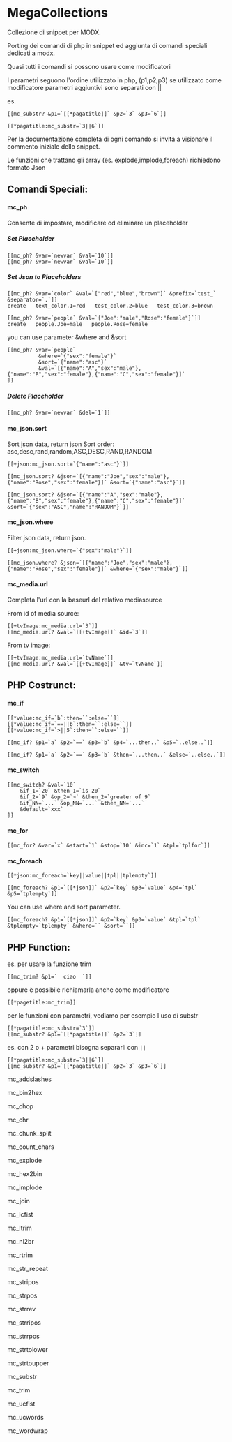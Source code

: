 # MegaCollections
Collezione di snippet per MODX.

Porting dei comandi di php in snippet ed aggiunta di comandi speciali dedicati a modx.

Quasi tutti i comandi si possono usare come modificatori

I parametri seguono l'ordine utilizzato in php, (p1,p2,p3)
se utilizzato come modificatore parametri aggiuntivi sono separati con ||

es. 
```
[[mc_substr? &p1=`[[*pagatitle]]` &p2=`3` &p3=`6`]]

[[*pagatitle:mc_substr=`3||6`]]  
```

Per la documentazione completa di ogni comando si invita a visionare il commento iniziale dello snippet.

Le funzioni che trattano gli array (es. explode,implode,foreach) richiedono formato Json

## Comandi Speciali:

#### mc_ph
Consente di impostare, modificare od eliminare un placeholder

##### Set Placeholder
```
[[mc_ph? &var=`newvar` &val=`10`]]
[[mc_ph? &var=`newvar` &val=`10`]]
```

##### Set Json to Placeholders
```
[[mc_ph? &var=`color` &val=`["red","blue","brown"]` &prefix=`test_` &separator=`.`]]
create   text_color.1=red   test_color.2=blue   test_color.3=brown  

[[mc_ph? &var=`people` &val=`{"Joe":"male","Rose":"female"}`]]
create   people.Joe=male   people.Rose=female   

```

you can use parameter &where and &sort
```
[[mc_ph? &var=`people` 
          &where=`{"sex":"female"}`
          &sort=`{"name":"asc"}` 
          &val=`[{"name":"A","sex":"male"},{"name":"B","sex":"female"},{"name":"C","sex":"female"}]`
]]
```


##### Delete Placeholder 
```
[[mc_ph? &var=`newvar` &del=`1`]]
```
#### mc_json.sort

Sort json data, return json
Sort order: asc,desc,rand,random,ASC,DESC,RAND,RANDOM

```
[[+json:mc_json.sort=`{"name":"asc"}`]]

[[mc_json.sort? &json=`[{"name":"Joe","sex":"male"},{"name":"Rose","sex":"female"}]` &sort=`{"name":"asc"}`]]

[[mc_json.sort? &json=`[{"name":"A","sex":"male"},{"name":"B","sex":"female"},{"name":"C","sex":"female"}]` &sort=`{"sex":"ASC","name":"RANDOM"}`]]

```

#### mc_json.where

Filter json data, return json.
```
[[+json:mc_json.where=`{"sex":"male"}`]]

[[mc_json.where? &json=`[{"name":"Joe","sex":"male"},{"name":"Rose","sex":"female"}]` &where=`{"sex":"male"}`]]
```


#### mc_media.url

Completa l'url con la baseurl del relativo mediasource

From id of media source:
```
[[+tvImage:mc_media.url=`3`]]
[[mc_media.url? &val=`[[+tvImage]]` &id=`3`]]
```

From tv image:
```
[[+tvImage:mc_media.url=`tvName`]]
[[mc_media.url? &val=`[[+tvImage]]` &tv=`tvName`]]

```



## PHP Costrunct:

#### mc_if

```
[[*value:mc_if=`b`:then=``:else=``]]
[[*value:mc_if=`==||b`:then=``:else=``]]
[[*value:mc_if=`>||5`:then=``:else=``]]
```
```
[[mc_if? &p1=`a` &p2=`==` &p3=`b` &p4=`...then..` &p5=`..else..`]]

[[mc_if? &p1=`a` &p2=`==` &p3=`b` &then=`...then..` &else=`..else..`]]
```

#### mc_switch

```
[[mc_switch? &val=`10` 
    &if_1=`20` &then_1=`is 20` 
    &if_2=`9` &op_2=`>` &then_2=`greater of 9`  
    &if_NN=`...` &op_NN=`...` &then_NN=`...`  
    &default=`xxx` 
]]
```

#### mc_for

```
[[mc_for? &var=`x` &start=`1` &stop=`10` &inc=`1` &tpl=`tplfor`]]
```

#### mc_foreach

```
[[*json:mc_foreach=`key||value||tpl||tplempty`]]
```

```
[[mc_foreach? &p1=`[[*json]]` &p2=`key` &p3=`value` &p4=`tpl` &p5=`tplempty`]]
```

You can use where and sort parameter.

```
[[mc_foreach? &p1=`[[*json]]` &p2=`key` &p3=`value` &tpl=`tpl` &tplempty=`tplempty` &where=`` &sort=``]]
```




## PHP Function:

es. per usare la funzione trim
```
[[mc_trim? &p1=`  ciao  `]]
```
oppure è possibile richiamarla anche come modificatore
```
[[*pagetitle:mc_trim]]
```
per le funzioni con parametri, vediamo per esempio l'uso di substr
```
[[*pagatitle:mc_substr=`3`]]
[[mc_substr? &p1=`[[*pagatitle]]` &p2=`3`]]
```
es. con 2 o + parametri bisogna separarli con `||`
```
[[*pagatitle:mc_substr=`3||6`]]  
[[mc_substr? &p1=`[[*pagatitle]]` &p2=`3` &p3=`6`]]
```


mc_addslashes

mc_bin2hex

mc_chop

mc_chr

mc_chunk_split

mc_count_chars

mc_explode

mc_hex2bin

mc_implode

mc_join

mc_lcfist

mc_ltrim

mc_nl2br

mc_rtrim

mc_str_repeat

mc_stripos

mc_strpos

mc_strrev

mc_strripos

mc_strrpos

mc_strtolower

mc_strtoupper

mc_substr

mc_trim

mc_ucfist

mc_ucwords

mc_wordwrap




